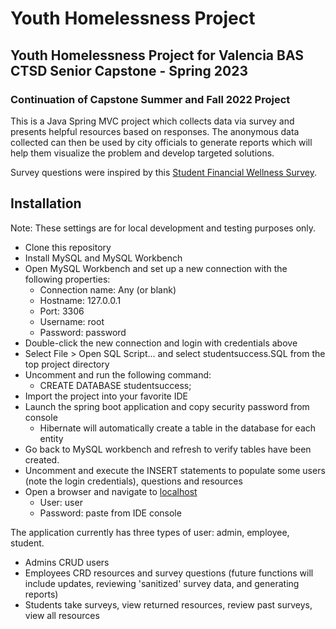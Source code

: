 # Youth Homelessness Project
## Youth Homelessness Project for Valencia BAS CTSD Senior Capstone - Spring 2023
### Continuation of Capstone Summer and Fall 2022 Project

This is a Java Spring MVC project which collects data via survey and presents helpful resources based on responses. The anonymous data collected can then be used by city officials to generate reports which will help them visualize the problem and develop targeted solutions.

Survey questions were inspired by this [Student Financial Wellness Survey](https://valenciacollege.edu/academics/analytics-and-planning/institutional-evaluation/research-and-evaluation/documents/valencia_fall2020-sfws-school-report.pdf).

## Installation
Note: These settings are for local development and testing purposes only.  

- Clone this repository
- Install MySQL and MySQL Workbench
- Open MySQL Workbench and set up a new connection with the following properties:
  - Connection name: Any (or blank)
  - Hostname: 127.0.0.1
  - Port: 3306
  - Username: root
  - Password: password
- Double-click the new connection and login with credentials above
- Select File > Open SQL Script... and select studentsuccess.SQL from the top project directory
- Uncomment and run the following command:
  - CREATE DATABASE studentsuccess;
- Import the project into your favorite IDE
- Launch the spring boot application and copy security password from console
  - Hibernate will automatically create a table in the database for each entity
- Go back to MySQL workbench and refresh to verify tables have been created.
- Uncomment and execute the INSERT statements to populate some users (note the login credentials), questions and resources
- Open a browser and navigate to [localhost](http://localhost:8080/login/)
  - User: user
  - Password: paste from IDE console

The application currently has three types of user: admin, employee, student.
- Admins CRUD users
- Employees CRD resources and survey questions (future functions will include updates, reviewing 'sanitized' survey data, and generating reports)
- Students take surveys, view returned resources, review past surveys, view all resources

